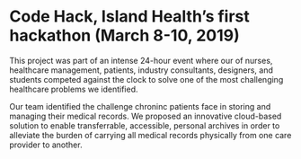 # Code Hack, Island Health’s first hackathon (March 8-10, 2019)
This project was part of an intense 24-hour event where our of nurses, healthcare management, patients, industry consultants,
designers, and students competed against the clock to solve one of the most challenging healthcare problems we identified.

Our team identified the challenge chroninc patients face in storing and managing their medical records. 
We proposed an innovative cloud-based solution to enable transferrable, accessible, personal archives in order to alleviate the burden
of carrying all medical records physically from one care provider to another.

